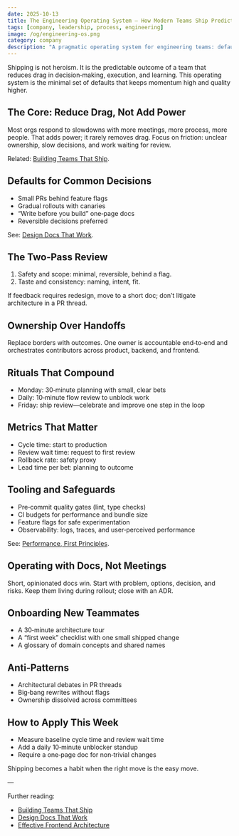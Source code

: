 ```yaml
---
date: 2025-10-13
title: The Engineering Operating System — How Modern Teams Ship Predictably
tags: [company, leadership, process, engineering]
image: /og/engineering-os.png
category: company
description: "A pragmatic operating system for engineering teams: defaults, rituals, reviews, and metrics that turn shipping into a habit rather than a heroic act."
---
```



Shipping is not heroism. It is the predictable outcome of a team that reduces drag in decision‑making, execution, and learning. This operating system is the minimal set of defaults that keeps momentum high and quality higher.

## The Core: Reduce Drag, Not Add Power

Most orgs respond to slowdowns with more meetings, more process, more people. That adds power; it rarely removes drag. Focus on friction: unclear ownership, slow decisions, and work waiting for review.

Related: [Building Teams That Ship](../tech/building-teams-that-ship.md).

## Defaults for Common Decisions

- Small PRs behind feature flags
- Gradual rollouts with canaries
- “Write before you build” one‑page docs
- Reversible decisions preferred

See: [Design Docs That Work](../tech/design-docs-that-work.md).

## The Two‑Pass Review

1) Safety and scope: minimal, reversible, behind a flag.
2) Taste and consistency: naming, intent, fit.

If feedback requires redesign, move to a short doc; don’t litigate architecture in a PR thread.

## Ownership Over Handoffs

Replace borders with outcomes. One owner is accountable end‑to‑end and orchestrates contributors across product, backend, and frontend.

## Rituals That Compound

- Monday: 30‑minute planning with small, clear bets
- Daily: 10‑minute flow review to unblock work
- Friday: ship review—celebrate and improve one step in the loop

## Metrics That Matter

- Cycle time: start to production
- Review wait time: request to first review
- Rollback rate: safety proxy
- Lead time per bet: planning to outcome

## Tooling and Safeguards

- Pre‑commit quality gates (lint, type checks)
- CI budgets for performance and bundle size
- Feature flags for safe experimentation
- Observability: logs, traces, and user‑perceived performance

See: [Performance, First Principles](../tech/performance-first-principles.md).

## Operating with Docs, Not Meetings

Short, opinionated docs win. Start with problem, options, decision, and risks. Keep them living during rollout; close with an ADR.

## Onboarding New Teammates

- A 30‑minute architecture tour
- A “first week” checklist with one small shipped change
- A glossary of domain concepts and shared names

## Anti‑Patterns

- Architectural debates in PR threads
- Big‑bang rewrites without flags
- Ownership dissolved across committees

## How to Apply This Week

- Measure baseline cycle time and review wait time
- Add a daily 10‑minute unblocker standup
- Require a one‑page doc for non‑trivial changes

Shipping becomes a habit when the right move is the easy move.

—

Further reading:
- [Building Teams That Ship](../tech/building-teams-that-ship.md)
- [Design Docs That Work](../tech/design-docs-that-work.md)
- [Effective Frontend Architecture](../tech/effective-frontend-architecture.md)
